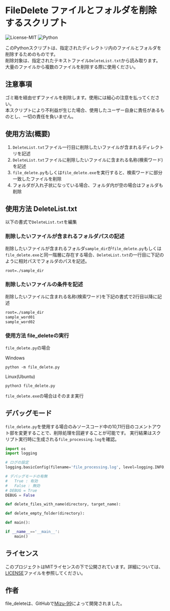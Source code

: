 # FileDelete ファイルとフォルダを削除するスクリプト

![License-MIT](https://img.shields.io/badge/license-MIT-blue.svg?style=flat)
![Python](https://custom-icon-badges.herokuapp.com/badge/Python-3572A5.svg?logo=Python&logoColor=white)

このPythonスクリプトは、指定されたディレクトリ内のファイルとフォルダを削除するためのものです。  
削除対象は、指定されたテキストファイル`DeleteList.txt`から読み取ります。  
大量のファイルから複数のファイルを削除する際に使用ください。  

## 注意事項

ゴミ箱を経由せずファイルを削除します。使用には細心の注意を払ってください。  
本スクリプトにより不利益が生じた場合、使用したユーザー自身に責任があるものとし、一切の責任を負いません。  

## 使用方法(概要)

1. `DeleteList.txt`ファイル一行目に削除したいファイルが含まれるディレクトリを記述
2. `DeleteList.txt`ファイルに削除したいファイルに含まれる名称(検索ワード)を記述
3. `file_delete.py`もしくは`file_delete.exe`を実行すると、検索ワードに部分一致したファイルを削除
4. フォルダが入れ子状になっている場合、フォルダ内が空の場合はフォルダも削除

## 使用方法 DeleteList.txt

以下の書式で`DeleteList.txt`を編集

### 削除したいファイルが含まれるフォルダパスの記述

削除したいファイルが含まれるフォルダ`sample_dir`が`file_delete.py`もしくは`file_delete.exe`と同一階層に存在する場合、`DeleteList.txt`の一行目に下記のように相対パスでフォルダのパスを記述。

```txt
root=./sample_dir
```

### 削除したいファイルの条件を記述

削除したいファイルに含まれる名称(検索ワード)を下記の書式で2行目以降に記述

```txt
root=./sample_dir
sample_word01
sample_word02
```

### 使用方法 file_deleteの実行

`file_delete.py`の場合  

Windows  

```shell
python -m file_delete.py
```

Linux(Ubuntu)

```shell
python3 file_delete.py
```

`file_delete.exe`の場合はそのまま実行

## デバッグモード

`file_delete.py`を使用する場合のみソースコード中の10,11行目のコメントアウト部を変更することで、削除処理を回避することが可能です。
実行結果はスクリプト実行時に生成される`file_processing.log`を確認。

```python
import os
import logging

# ログの設定
logging.basicConfig(filename='file_processing.log', level=logging.INFO, format='%(asctime)s - %(levelname)s - %(message)s')

# デバッグモードの有無
#   True : 有効
#   False : 無効
# DEBUG = True
DEBUG = False

def delete_files_with_name(directory, target_name):

def delete_empty_folder(directory):

def main():

if __name__=='__main__':
    main()
```

## ライセンス

このプロジェクトはMITライセンスの下で公開されています。詳細については、[LICENSE][LICENSE]ファイルを参照してください。

[LICENSE]: https://github.com/mizu-99/FindItNow/blob/master/LICENSE

## 作者

file_deleteは、GitHubで[Mizu-99][Mizu-99]によって開発されました。

[Mizu-99]: https://github.com/mizu-99
